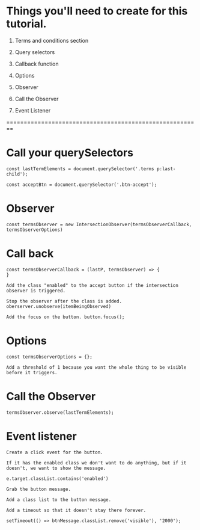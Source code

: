 

# Things you'll need to create for this tutorial.

1. Terms and conditions section

2. Query selectors

3. Callback function

4. Options

5. Observer

6. Call the Observer

7. Event Listener

========================================================

# Call your querySelectors

    const lastTermElements = document.querySelector('.terms p:last-child');

    const acceptBtn = document.querySelector('.btn-accept');


# Observer
  
    const termsObserver = new IntersectionObserver(termsObserverCallback, termsObserverOptions)


# Call back

    const termsObserverCallback = (lastP, termsObserver) => {
    }

    Add the class "enabled" to the accept button if the intersection observer is triggered.
    
    Stop the observer after the class is added. oberserver.unobserve(itemBeingObserved)

    Add the focus on the button. button.focus();

# Options
  
    const termsObserverOptions = {};

    Add a threshold of 1 because you want the whole thing to be visible before it triggers.

# Call the Observer
  
    termsObserver.observe(lastTermElements);

# Event listener

    Create a click event for the button.

    If it has the enabled class we don't want to do anything, but if it doesn't, we want to show the message.

    e.target.classList.contains('enabled')

    Grab the button message.

    Add a class list to the button message.

    Add a timeout so that it doesn't stay there forever.

    setTimeout(() => btnMessage.classList.remove('visible'), '2000');
